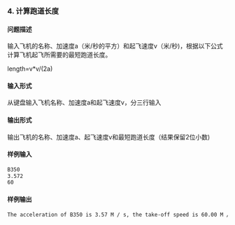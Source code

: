 ### 4. 计算跑道长度

#### 问题描述

输入飞机的名称、加速度a（米/秒的平方）和起飞速度v（米/秒)，根据以下公式计算飞机起飞所需要的最短跑道长度。

length=v*v/(2a)

#### 输入形式

从键盘输入飞机名称、加速度a和起飞速度v，分三行输入

#### 输出形式

输出飞机的名称、加速度a、起飞速度v和最短跑道长度（结果保留2位小数)

#### 样例输入

```bash
B350
3.572
60
```

#### 样例输出

```bash
The acceleration of B350 is 3.57 M / s, the take-off speed is 60.00 M / s, and the shortest take-off runway length is 503.92 M.
```
